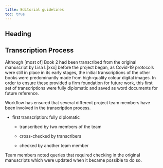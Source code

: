 ```yaml
---
title: Editorial guidelines
toc: true
---
```


## Heading

## Transcription Process

Although \[most of\] Book 2 had been transcribed from the original
manuscript by Lisa L\[xxx\] before the project began, as Covid-19
protocols were still in place in its early stages, the initial
transcriptions of the other books were predominantly made from
high-quality colour digital images. In order to ensure these provided a
firm foundation for future work, this first set of transcriptions were
fully diplomatic and saved as word documents for future reference.

Workflow has ensured that several different project team members have
been involved in the transcription process.

-   first transcription: fully diplomatic

    -   transcribed by two members of the team

    -   cross-checked by transcribers

    -   checked by another team member

Team members noted queries that required checking in the original
manuscripts which were updated when it became possible to do so.


